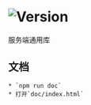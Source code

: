 # ![Version](https://img.shields.io/badge/version-8.55.23-green.svg)

服务端通用库

## 文档
    * `npm run doc`
    * 打开`doc/index.html`